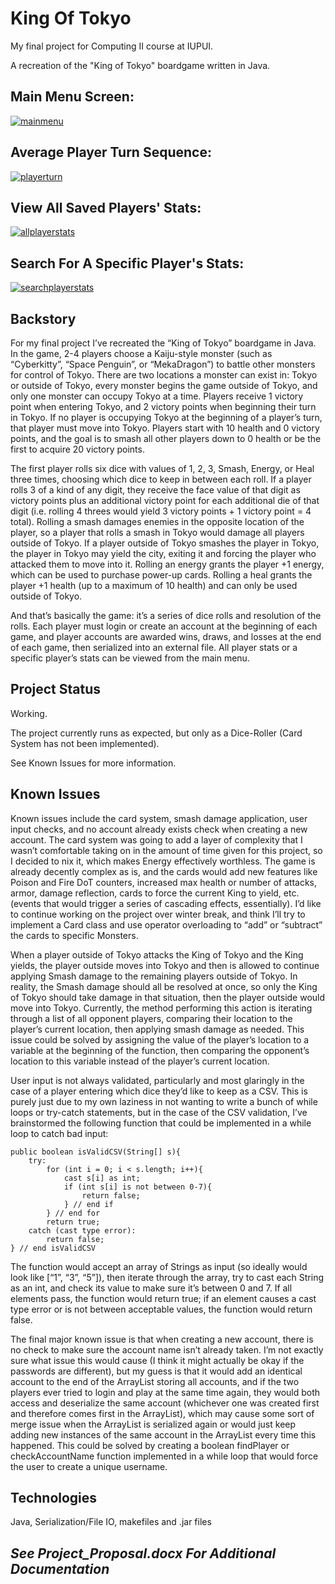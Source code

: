 # King Of Tokyo

My final project for Computing II course at IUPUI.

A recreation of the "King of Tokyo" boardgame written in Java.

## Main Menu Screen: ##

[![mainmenu](https://github.iu.edu/conshipl/CSCI24000_fall22_final_project/blob/master/mainmenu.PNG)](mainmenu.PNG)

## Average Player Turn Sequence: ##

[![playerturn](https://github.iu.edu/conshipl/CSCI24000_fall22_final_project/blob/master/playerturn.PNG)](playerturn.PNG)

## View All Saved Players' Stats: ##

[![allplayerstats](https://github.iu.edu/conshipl/CSCI24000_fall22_final_project/blob/master/allplayerstats.PNG)](allplayerstats.PNG)

## Search For A Specific Player's Stats: ##

[![searchplayerstats](https://github.iu.edu/conshipl/CSCI24000_fall22_final_project/blob/master/searchplayerstats.PNG)](searchplayerstats.PNG)


## Backstory
For my final project I’ve recreated the “King of Tokyo” boardgame in Java. In the game, 2-4 players choose a Kaiju-style monster (such as “Cyberkitty”, “Space Penguin”, or “MekaDragon”) to battle other monsters for control of Tokyo. There are two locations a monster can exist in: Tokyo or outside of Tokyo, every monster begins the game outside of Tokyo, and only one monster can occupy Tokyo at a time. Players receive 1 victory point when entering Tokyo, and 2 victory points when beginning their turn in Tokyo. If no player is occupying Tokyo at the beginning of a player’s turn, that player must move into Tokyo. Players start with 10 health and 0 victory points, and the goal is to smash all other players down to 0 health or be the first to acquire 20 victory points.

The first player rolls six dice with values of 1, 2, 3, Smash, Energy, or Heal three times, choosing which dice to keep in between each roll. If a player rolls 3 of a kind of any digit, they receive the face value of that digit as victory points plus an additional victory point for each additional die of that digit (i.e. rolling 4 threes would yield 3 victory points + 1 victory point = 4 total). Rolling a smash damages enemies in the opposite location of the player, so a player that rolls a smash in Tokyo would damage all players outside of Tokyo. If a player outside of Tokyo smashes the player in Tokyo, the player in Tokyo may yield the city, exiting it and forcing the player who attacked them to move into it. Rolling an energy grants the player +1 energy, which can be used to purchase power-up cards. Rolling a heal grants the player +1 health (up to a maximum of 10 health) and can only be used outside of Tokyo.

And that’s basically the game: it’s a series of dice rolls and resolution of the rolls. Each player must login or create an account at the beginning of each game, and player accounts are awarded wins, draws, and losses at the end of each game, then serialized into an external file. All player stats or a specific player’s stats can be viewed from the main menu.

## Project Status
Working.

The project currently runs as expected, but only as a Dice-Roller (Card System has not been implemented).

See Known Issues for more information.

## Known Issues
Known issues include the card system, smash damage application, user input checks, and no account already exists check when creating a new account. The card system was going to add a layer of complexity that I wasn’t comfortable taking on in the amount of time given for this project, so I decided to nix it, which makes Energy effectively worthless. The game is already decently complex as is, and the cards would add new features like Poison and Fire DoT counters, increased max health or number of attacks, armor, damage reflection, cards to force the current King to yield, etc. (events that would trigger a series of cascading effects, essentially). I’d like to continue working on the project over winter break, and think I’ll try to implement a Card class and use operator overloading to “add” or “subtract” the cards to specific Monsters.

When a player outside of Tokyo attacks the King of Tokyo and the King yields, the player outside moves into Tokyo and then is allowed to continue applying Smash damage to the remaining players outside of Tokyo. In reality, the Smash damage should all be resolved at once, so only the King of Tokyo should take damage in that situation, then the player outside would move into Tokyo. Currently, the method performing this action is iterating through a list of all opponent players, comparing their location to the player’s current location, then applying smash damage as needed. This issue could be solved by assigning the value of the player’s location to a variable at the beginning of the function, then comparing the opponent’s location to this variable instead of the player’s current location.

User input is not always validated, particularly and most glaringly in the case of a player entering which dice they’d like to keep as a CSV. This is purely just due to my own laziness in not wanting to write a bunch of while loops or try-catch statements, but in the case of the CSV validation, I’ve brainstormed the following function that could be implemented in a while loop to catch bad input:

```
public boolean isValidCSV(String[] s){
    try:
        for (int i = 0; i < s.length; i++){
            cast s[i] as int;
            if (int s[i] is not between 0-7){
                return false;
            } // end if
        } // end for
        return true;
    catch (cast type error):
        return false;
} // end isValidCSV
```

The function would accept an array of Strings as input (so ideally would look like [“1”, “3”, “5”]), then iterate through the array, try to cast each String as an int, and check its value to make sure it’s between 0 and 7. If all elements pass, the function would return true; if an element causes a cast type error or is not between acceptable values, the function would return false.

The final major known issue is that when creating a new account, there is no check to make sure the account name isn’t already taken. I’m not exactly sure what issue this would cause (I think it might actually be okay if the passwords are different), but my guess is that it would add an identical account to the end of the ArrayList storing all accounts, and if the two players ever tried to login and play at the same time again, they would both access and deserialize the same account (whichever one was created first and therefore comes first in the ArrayList), which may cause some sort of merge issue when the ArrayList is serialized again or would just keep adding new instances of the same account in the ArrayList every time this happened. This could be solved by creating a boolean findPlayer or checkAccountName function implemented in a while loop that would force the user to create a unique username.

## Technologies
Java, Serialization/File IO, makefiles and .jar files

## ***See Project_Proposal.docx For Additional Documentation***

